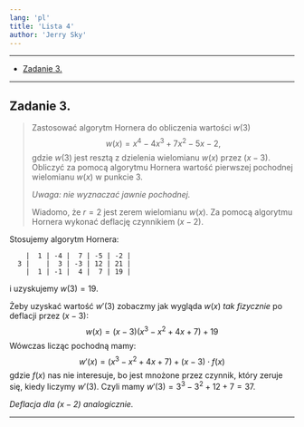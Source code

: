 ```yaml
---
lang: 'pl'
title: 'Lista 4'
author: 'Jerry Sky'
---
```


---

- [Zadanie 3.](#zadanie-3)

---

## Zadanie 3.

> Zastosować algorytm Hornera do obliczenia wartości $w(3)$
> $$
> w(x) = x^4 - 4x^3 + 7x^2 - 5x - 2,
> $$
> gdzie $w(3)$ jest resztą z dzielenia wielomianu $w(x)$ przez $(x-3)$. Obliczyć za pomocą algorytmu Hornera wartość pierwszej pochodnej wielomianu $w(x)$ w punkcie $3$.
>
> *Uwaga: nie wyznaczać jawnie pochodnej.*
>
> Wiadomo, że $r = 2$ jest zerem wielomianu $w(x)$. Za pomocą algorytmu Hornera wykonać deflację czynnikiem $(x-2)$.

Stosujemy algorytm Hornera:
```
    |  1 | -4 |  7 | -5 | -2 |
  3 |    |  3 | -3 | 12 | 21 |
    |  1 | -1 |  4 |  7 | 19 |
```
i uzyskujemy $w(3) = 19$.

Żeby uzyskać wartość $w'(3)$ zobaczmy jak wygląda $w(x)$ *tak fizycznie* po deflacji przez $(x-3)$:
$$
w(x) = (x-3)(x^3 - x^2 + 4x + 7) + 19
$$
Wówczas licząc pochodną mamy:
$$
w'(x) = (x^3 - x^2 + 4x + 7) + (x-3)\cdot f(x)
$$
gdzie $f(x)$ nas nie interesuje, bo jest mnożone przez czynnik, który zeruje się, kiedy liczymy $w'(3)$. Czyli mamy $w'(3) = 3^3 - 3^2 + 12 + 7 = 37$.

*Deflacja dla $(x-2)$ analogicznie.*

---
